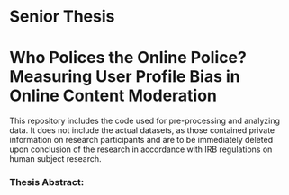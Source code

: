 # Senior Thesis
# Who Polices the Online Police? Measuring User Profile Bias in Online Content Moderation

This repository includes the code used for pre-processing and analyzing data. It does not include the actual datasets, as those contained private information on research participants and are to be immediately deleted upon conclusion of the research in accordance with IRB regulations on human subject research.

### Thesis Abstract:



